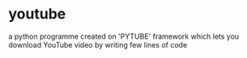 # youtube
a python programme created on 'PYTUBE' framework which lets you download YouTube video by writing few lines of code
